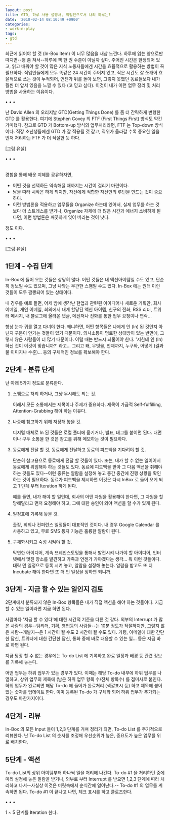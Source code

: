 ```yaml
---
layout: post
title: GTD, 하루 사용 설명서, 직업인으로서 나의 하루는?
date: '2010-02-14 08:10:49 +0900'
categories:
- work-n-play
tags:
- gtd
---
```


최근에 읽어야 할 것 (In-Box Item) 이 너무 많음을 새삼 느낀다. 하루에 읽는 양으로만 따지면--뻥 좀 쳐서--하루에 책 한 권 수준이 아닐까 싶다. 주어진 시간은 한정되어 있고, 읽고 배워야 할 것이 많은 지식 노동자들에겐 시간을 효율적으로 활용하는 방법이 꼭 필요하다. 직업인들에게 모두 똑같은 24 시간이 주어져 있고, 작은 시간도 잘 쪼개어 효율적으로 쓰는 것이 누적되어, 언젠가 뒤를 돌아 보면, 그렇지 못했던 동료들보다 내가 훨씬 더 앞서 있음을 느낄 수 있다 (고 믿고 싶다). 이것이 내가 이런 업무 정리 및 처리 방법을 사용하는 이유이다.

<div class="spacer">• • •</div>

난 David Allen 의 오리지날 GTD(Getting Things Done) 를 좀 더 간략하게 변형한 GTD 를 활용한다. 여기에 Stephen Covey 의 FTF (First Things First) 방식도 약간 가미했다. 참고로 GTD 가 Bottom-up 방식의 업무처리라면, FTF 는 Top-down 방식이다. 직장 초년생들에겐 GTD 가 잘 적용될 것 같고, 직위가 올라갈 수록 중요한 일을 먼저 처리하는 FTF 가 더 적절한 듯 하다.

[그림 유실]

<div class="spacer">• • •</div> 

경험을 통해 배운 지혜를 공유하자면,

- 어떤 것을 선택하든 익숙해질 때까지는 시간이 걸리기 마련이다.
- 남을 따라 시작은 하게 되지만, 자신에게 적합한 자신만의 루틴을 만드는 것이 중요하다.
- 이런 방법론을 적용하고 업무들을 Organize 하는데 있어서, 실제 업무를 하는 것 보다 더 스트레스를 받거나, Organize 자체에 더 많은 시간과 에너지 소비하게 된다면, 이런 방법론은 깨끗하게 잊어 버리는 것이 낫다.

정도 이다.

<!--more-->

<div class="spacer">• • •</div>

[그림 유실]

## 1단계 - 수집 단계

In-Box 에 들어 오는 것들은 상당히 많다. 어떤 것들은 내 액션아이템일 수도 있고, 단순히 정보일 수도 있으며, 그냥 나와는 무관한 스팸일 수도 있다. In-Box 에는 원래 이런 것들이 모두 짬뽕되어 있는 상태이다.

내 경우를 예로 들면, 어제 밤에 생각난 현업과 관련된 아이디어나 새로운 기획안, 회사 이메일, 개인 이메일, 회의에서 내게 할당된 액션 아이템, 친구의 전화, RSS 리더, 트위터 메시지, 내 블로그에 올라온 댓글, 메신저나 전화를 통한 업무 요청이나 연락...

항상 눈과 귀를 열고 다녀야 한다. 왜냐하면, 어떤 항목들은 나에게 인 (In) 된 것인지 아닌지 구분이 안가는 것들이 있기 때문이다. 의사소통이 명료한 상대방이 있는 반면에, 그렇지 않은 사람들이 더 많기 때문이다. 이럴 때는 반드시 되물어야 한다. '저한테 인 (In) 하신 것이 이것이 맞습니까?' 라고... 그리고 왜, 무엇을, 언제까지, 누구와, 어떻게 (결과물 이미지나 수준)... 등의 구체적인 정보를 확보해야 한다.

## 2단계 - 분류 단계

난 아래 5가지 정도로 분류한다.

1.  스팸으로 처리 하거나, 그냥 무시해도 되는 것.

    이래서 모든 소통에서는 제목이나 주제가 중요하다. 제목이 가급적 Self-fulfilling, Attention-Grabbing 해야 하는 이유다.

2.  나중에 참고하기 위해 저장해 놓을 것.

    디지털 매체로 In 된 것들은 로컬 폴더에 옮기거나, 별표, 태그를 붙이면 된다. 대면이나 구두 소통을 한 것은 참고를 위해 메모하는 것이 필요하다.

3.  동료에게 전달 할 것, 동료에게 전달하고 동료의 피드백을 기다려야 할 것.

    단순히 참고용으로 동료에게 전달 할 것들이 있다. 또는, 내가 할 수 없는 일이어서 동료에게 위임해야 하는 것들도 있다. 동료에 피드백을 받아 그 다음 액션을 취해야 하는 것들도 있다--이런 종류는 알람을 설정해 놓고 중간 중간에 진행 상황을 확인하는 것이 필요하다. 동료가 피드백을 제시하면 이것은 다시 InBox 로 들어 오게 되고 1 단계 부터 Iteration 하게 된다.

    예를 들면, 내가 해야 할 일인데, 회사의 어떤 자원을 활용해야 한다면, 그 자원을 할당해달라고 먼저 요청해야 하고, 그에 대한 승인이 와야 액션을 할 수가 있게 된다.

4.  일정표에 기록해 놓을 것.

    출장, 회의나 컨퍼런스 일정들이 대표적인 것이다. 내 경우 Google Calendar 를 사용하고 있고, 무료 SMS 통지 기능은 훌륭한 알람이 된다.

5.  구체화시키고 숙성 시켜야 할 것.

    막연한 아이디어, 계속 브레인스토밍을 통해서 발전시켜 나가야 할 아이디어, 인터넷에서 멋진 장소를 발견하고 가족과 언젠가 가야겠다는 생각... 뭐 이런 것들이다. 대략 먼 일정으로 등록 시켜 놓고, 알람을 설정해 놓는다. 알람을 받고도 또 더 Incubate 해야 한다면 또 더 먼 일정을 정하면 되니까.

## 3단계 - 지금 할 수 있는 일인지 검토

2단계에서 분류되지 않은 In-Box 항목들은 내가 직접 액션을 해야 하는 것들이다. 지금 할 수 있는 일이라면 지금 하면 된다.

사람마다 '지금 할 수 있다'에 대한 시간적 기준을 다른 것 같다. 외부의 Interrupt 가 많은 사람의 경우--팀리더, 기획, 영업등의 사람들--는 10분 정도가 적절하지만, 그렇지 않은 사람--개발자--은 1 시간이 될 수도 2 시간이 될 수도 있다. 가령, 이메일에 대한 간단한 답신, 트위터에 대한 간단한 답신, 통화 중에 바로 대응할 수 있는 일... 등은 지금 바로 하면 된다.

지금 당장 할 수 없는 경우에는 To-do List 에 기록하고 완료 일정과 배경 등 관련 정보를 기록해 놓는다.

어떤 업무는 하위 업무가 있는 경우가 있다. 이때는 해당 To-do 내부에 하위 업무를 나열하고, 상위 업무의 제목에 (남은 하위 업무 항목 수/전체 항목수) 를 접미사로 붙인다. 하위 업무가 완료되면 해당 To-do 에 들어가 완료처리 (색깔표시 등) 하고 제목에 붙어 있는 숫자를 업데이트 한다. 이미 등록된 To-do 가 구체화 되어 하위 업무가 추가되는 경우도 마찬가지이다.

## 4단계 - 리뷰

In-Box 의 모든 Input 들이 1,2,3 단계를 거쳐 정리가 되면, To-do List 를 주기적으로 리뷰한다. 난 To-do List 의 순서를 조정해 우선순위가 높은, 중요도가 높은 업무를 위로 배치한다.

## 5단계 - 액션

To-do List의 상위 아이템부터 하나씩 일을 처리해 나간다. To-do #1 을 처리하던 중에 미리 설정해 놓은 알람을 받거나, 외부로 부터 Interrupt 를 받으면 1,2,3 단계에 따라 처리하고 나서--사실상 이것은 머릿속에서 순식간에 일어난다.-- To-do #1 의 업무를 계속하면 된다. To-do #1 이 끝나고 나면, 체크 표시를 하고 클로즈한다.

<div class="spacer">• • •</div>

1 ~ 5 단계를 Iteration 한다.
